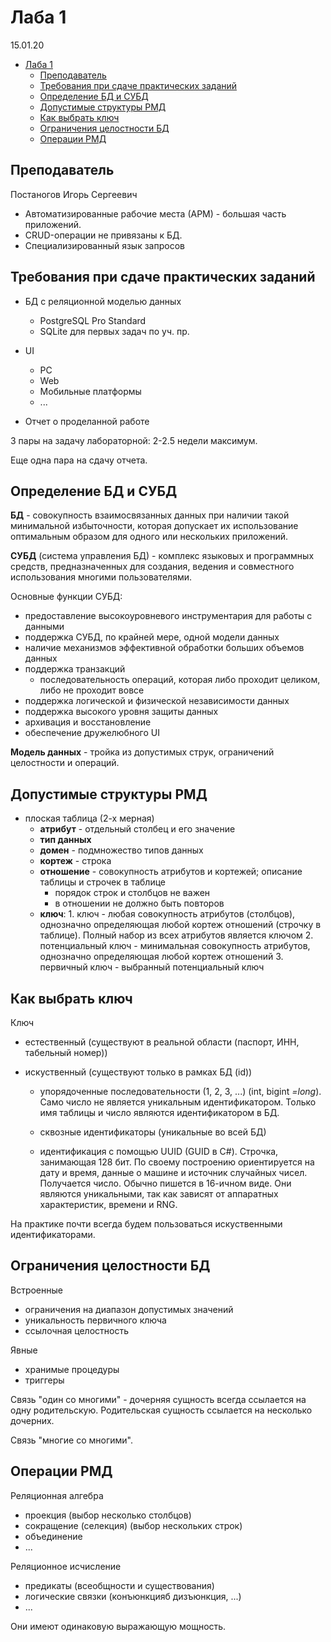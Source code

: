 # Лаба 1

15.01.20

- [Лаба 1](#Лаба-1)
  - [Преподаватель](#Преподаватель)
  - [Требования при сдаче практических заданий](#Требования-при-сдаче-практических-заданий)
  - [Определение БД и СУБД](#Определение-БД-и-СУБД)
  - [Допустимые структуры РМД](#Допустимые-структуры-РМД)
  - [Как выбрать ключ](#Как-выбрать-ключ)
  - [Ограничения целостности БД](#Ограничения-целостности-БД)
  - [Операции РМД](#Операции-РМД)

## Преподаватель

Постаногов Игорь Сергеевич

- Автоматизированные рабочие места (АРМ) - большая часть приложений.
- CRUD-операции не привязаны к БД.
- Специализированный язык запросов

## Требования при сдаче практических заданий

- БД с реляционной моделью данных
  - PostgreSQL Pro Standard
  - SQLite для первых задач по уч. пр.

- UI
  - PC
  - Web
  - Мобильные платформы
  - ...

- Отчет о проделанной работе

3 пары на задачу лабораторной: 2-2.5 недели максимум.

Еще одна пара на сдачу отчета.

## Определение БД и СУБД

__БД__ - совокупность взаимосвязанных данных при наличии такой минимальной избыточности, которая допускает их использование оптимальным образом для одного или нескольких приложений.

__СУБД__ (система управления БД) - комплекс языковых и программных средств, предназначенных для создания, ведения и совместного использования многими пользователями.

Основные функции СУБД:

- предоставление высокоуровневого инструментария для работы с данными
- поддержка СУБД, по крайней мере, одной модели данных
- наличие механизмов эффективной обработки больших объемов данных
- поддержка транзакций
  - последовательность операций, которая либо проходит целиком, либо не проходит вовсе
- поддержка логической и физической независимости данных
- поддержка высокого уровня защиты данных
- архивация и восстановление
- обеспечение дружелюбного UI

__Модель данных__ - тройка из допустимых струк, ограничений целостности и операций.

## Допустимые структуры РМД

- плоская таблица (2-х мерная)
  - __атрибут__ - отдельный столбец и его значение
  - __тип данных__
  - __домен__ - подмножество типов данных
  - __кортеж__ - строка
  - __отношение__ - совокупность атрибутов и кортежей; описание таблицы и строчек в таблице
    - порядок строк и столбцов не важен
    - в отношении не должно быть повторов
  - __ключ__:
        1. ключ - любая совокупность атрибутов (столбцов), однозначно определяющая любой кортеж отношений (строчку в таблице). Полный набор из всех атрибутов является ключом
        2. потенциальный ключ - минимальная совокупность атрибутов, однозначно определяющая любой кортеж отношений
        3. первичный ключ - выбранный потенциальный ключ

## Как выбрать ключ

Ключ

- естественный (существуют в реальной области (паспорт, ИНН, табельный номер))

- искуственный (существуют только в рамках БД (id))
  - упорядоченные последовательности (1, 2, 3, ...) (int, bigint _=long_). Само число не является уникальным идентификатором. Только имя таблицы и число являются идентификатором в БД.

  - сквозные идентификаторы (уникальные во всей БД)

  - идентификация с помощью UUID (GUID в C#). Строчка, занимающая 128 бит. По своему построению ориентируется на дату и время, данные о машине и источник случайных чисел. Получается число. Обычно пишется в 16-ичном виде. Они являются уникальными, так как зависят от аппаратных характеристик, времени и RNG.

На практике почти всегда будем пользоваться искуственными идентификаторами.

## Ограничения целостности БД

Встроенные

- ограничения на диапазон допустимых значений
- уникальность первичного ключа
- ссылочная целостность

Явные

- хранимые процедуры
- триггеры

Связь "один со многими" - дочерняя сущность всегда ссылается на одну родительскую. Родительская сущность ссылается на несколько дочерних.

Связь "многие со многими".

## Операции РМД

Реляционная алгебра

- проекция (выбор несколько столбцов)
- сокращение (селекция) (выбор нескольких строк)
- объединение
- ...

Реляционное исчисление

- предикаты (всеобщности и существования)
- логические связки (конъюнкцияб дизъюнкция, ...)
- ...

Они имеют одинаковую выражающую мощность.
